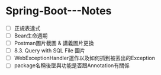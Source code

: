 # Spring-Boot---Notes
- [ ] 正規表達式
- [ ] Bean生命週期
- [ ] Postman圖片截圖 & 講義圖片更換
- [ ] 8.3. Query with SQL File 圖片
- [ ] WebExceptionHandler運作以及如何抓到被丟出的Exception
- [ ] package名稱後墜與功能是否跟Annotation有關係
